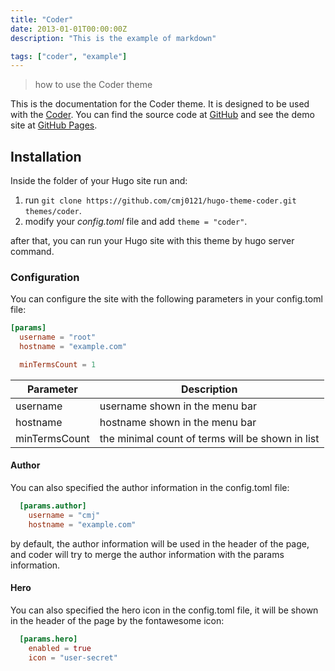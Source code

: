 ```yaml
---
title: "Coder"
date: 2013-01-01T00:00:00Z
description: "This is the example of markdown"

tags: ["coder", "example"]
---
```


> how to use the Coder theme

This is the documentation for the Coder theme. It is designed to be used with the
[Coder][0]. You can find the source code at [GitHub][0] and see the demo site at
[GitHub Pages][1].

## Installation

Inside the folder of your Hugo site run and:

1. run `git clone https://github.com/cmj0121/hugo-theme-coder.git themes/coder`.
2. modify your _config.toml_ file and add `theme = "coder"`.

after that, you can run your Hugo site with this theme by hugo server command.

### Configuration

You can configure the site with the following parameters in your config.toml file:

```toml
[params]
  username = "root"
  hostname = "example.com"

  minTermsCount = 1
```

| Parameter     | Description                                      |
| ------------- | ------------------------------------------------ |
| username      | username shown in the menu bar                   |
| hostname      | hostname shown in the menu bar                   |
| minTermsCount | the minimal count of terms will be shown in list |

#### Author

You can also specified the author information in the config.toml file:

```toml
  [params.author]
    username = "cmj"
    hostname = "example.com"
```

by default, the author information will be used in the header of the page, and
coder will try to merge the author information with the params information.

#### Hero

You can also specified the hero icon in the config.toml file, it will be shown
in the header of the page by the fontawesome icon:

```toml
  [params.hero]
    enabled = true
    icon = "user-secret"
```

[0]: https://github.com/cmj0121/hogo-theme-coder
[1]: https://cmj0121.github.io/hugo-theme-coder/
